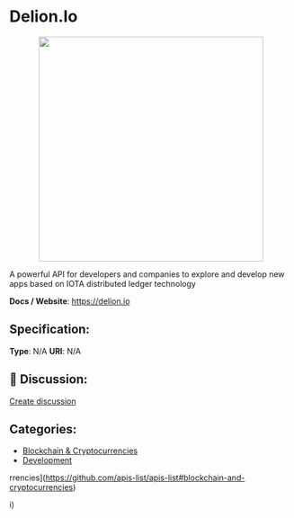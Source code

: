 # Delion.Io
<p align="center">
    <img width="400" src="https://raw.githubusercontent.com/apis-list/apis-list/apis/delion-io/logo_256x256.png" />
</p>

A powerful API for developers and companies to explore and develop new apps based on IOTA distributed ledger technology

**Docs / Website**: https://delion.io

## Specification:
**Type**:  N/A 
**URI**:  N/A 

## 💬 Discussion:
[Create discussion](link)

## Categories:
- [Blockchain & Cryptocurrencies](https://github.com/apis-list/apis-list#blockchain-and-cryptocurrencies)
- [Development](https://github.com/apis-list/apis-list#development)





rrencies](https://github.com/apis-list/apis-list#blockchain-and-cryptocurrencies)



i)



